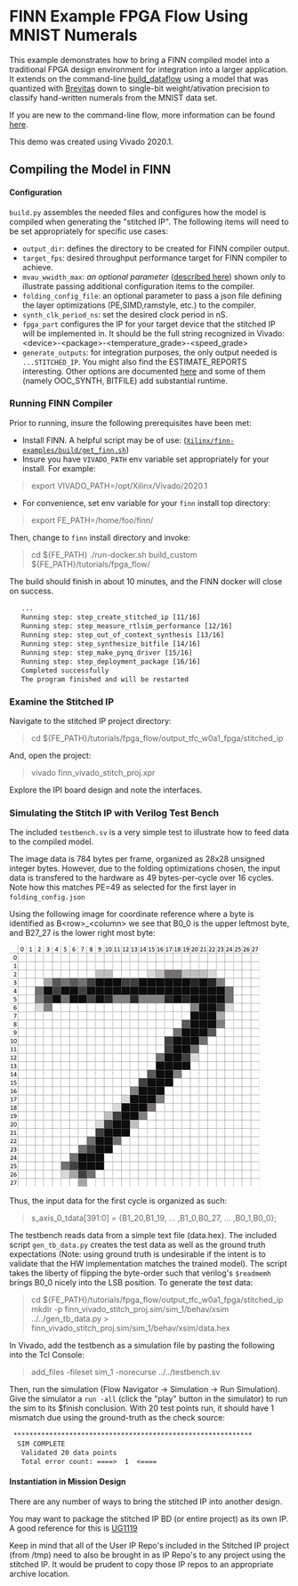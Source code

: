 # FINN Example FPGA Flow Using MNIST Numerals

This example demonstrates how to bring a FINN compiled model into a traditional FPGA design environment for integration into a larger application. It extends on the command-line [build_dataflow](https://github.com/Xilinx/finn/tree/master/src/finn/qnn-data/build_dataflow) using a model that was quantized with [Brevitas](https://github.com/Xilinx/brevitas) down to single-bit weight/ativation precision to classify hand-written numerals from the MNIST data set. 

If you are new to the command-line flow, more information can be found [here](https://finn.readthedocs.io/en/latest/command_line.html).

This demo was created using Vivado 2020.1.  

## Compiling the Model in FINN

#### Configuration
`build.py` assembles the needed files and configures how the model is compiled when generating the "stitched IP".  The following items will need to be set appropriately for specific use cases:
- `output_dir`: defines the directory to be created for FINN compiler output.
- `target_fps`: desired throughput performance target for FINN compiler to achieve.
- `mvau_wwidth_max`:  _an optional parameter_ ([described here](https://finn.readthedocs.io/en/latest/source_code/finn.builder.html#finn.builder.build_dataflow_config.DataflowBuildConfig.mvau_wwidth_max)) shown only to illustrate passing additional configuration items to the compiler.
- `folding_config_file`: an optional parameter to pass a json file defining the layer optimizations (PE,SIMD,ramstyle, etc.) to the compiler.
- `synth_clk_period_ns`: set the desired clock period in nS.
- `fpga_part` configures the IP for your target device that the stitched IP will be implemented in.  It should be the full string recognized in Vivado: \<device\>-\<package\>-\<temperature_grade\>-\<speed_grade\>
- `generate_outputs`: for integration purposes, the only output needed is `...STITCHED_IP`.  You might also find the ESTIMATE_REPORTS interesting.  Other options are documented [here](https://finn.readthedocs.io/en/latest/command_line.html#generated-outputs) and some of them (namely OOC_SYNTH, BITFILE) add substantial runtime.


### Running FINN Compiler

Prior to running, insure the following prerequisites have been met:
- Install FINN.  A helpful script may be of use:
  ([`Xilinx/finn-examples/build/get_finn.sh`](https://github.com/Xilinx/finn-examples/blob/main/build/get-finn.sh))
- Insure you have `VIVADO_PATH` env variable set appropriately for your install.  For example:
> export VIVADO_PATH=/opt/Xilinx/Vivado/2020.1
- For convenience, set env variable for your `finn` install top directory:
> export FE_PATH=/home/foo/finn/

Then, change to `finn` install directory and invoke:
> cd ${FE_PATH}
> ./run-docker.sh build_custom ${FE_PATH}/tutorials/fpga_flow/

The build should finish in about 10 minutes, and the FINN docker will close on success.

```
   ...
   Running step: step_create_stitched_ip [11/16]
   Running step: step_measure_rtlsim_performance [12/16]
   Running step: step_out_of_context_synthesis [13/16]
   Running step: step_synthesize_bitfile [14/16]
   Running step: step_make_pynq_driver [15/16]
   Running step: step_deployment_package [16/16]
   Completed successfully
   The program finished and will be restarted
```


### Examine the Stitched IP

Navigate to the stitched IP project directory:

> cd ${FE_PATH}/tutorials/fpga_flow/output_tfc_w0a1_fpga/stitched_ip

And, open the project:

> vivado finn_vivado_stitch_proj.xpr

Explore the IPI board design and note the interfaces.  



### Simulating the Stitch IP with Verilog Test Bench

The included `testbench.sv` is a very simple test to illustrate how to feed data to the compiled model. 

The image data is 784 bytes per frame, organized as 28x28 unsigned integer bytes.  However, due to the folding optimizations chosen, the input data is transfered to the hardware as 49 bytes-per-cycle over 16 cycles.  Note how this matches PE=49 as selected for the first layer in `folding_config.json` 

Using the following image for coordinate reference where a byte is identified as B\<row\>\_\<column\> we see that B0_0 is the upper leftmost byte, and B27_27 is the lower right most byte:

![Image coordinates: 0,0 is the upper left, and 27,27 is the lower right](numeral.png)

Thus, the input data for the first cycle is organized as such:
>  s_axis_0_tdata[391:0] = {B1_20,B1_19, ...  ,B1_0,B0_27, ...  ,B0_1,B0_0};

The testbench reads data from a simple text file (data.hex).  The included script `gen_tb_data.py` creates the test data as well as the ground truth expectations (Note: using ground truth is undesirable if the intent is to validate that the HW implementation matches the trained model).  The script takes the liberty of flipping the byte-order such that verilog's `$readmemh` brings B0_0 nicely into the LSB position.   To generate the test data:

> cd ${FE_PATH}/tutorials/fpga_flow/output_tfc_w0a1_fpga/stitched_ip
> mkdir -p finn_vivado_stitch_proj.sim/sim_1/behav/xsim
> ../../gen_tb_data.py > finn_vivado_stitch_proj.sim/sim_1/behav/xsim/data.hex

In Vivado, add the testbench as a simulation file by pasting the following into the Tcl Console:
> add_files -fileset sim_1 -norecurse ../../testbench.sv


Then, run the simulation (Flow Navigator -> Simulation -> Run Simulation).   Give the simulator a `run -all`  (click the "play" button in the simulator) to run the sim to its $finish conclusion.  With 20 test points run, it should have 1 mismatch due using the ground-truth as the check source:

```
 ************************************************************ 
  SIM COMPLETE
   Validated 20 data points 
   Total error count: ====>  1  <====
```

#### Instantiation in Mission Design

There are any number of ways to bring the stitched IP into another design.  

You may want to package the stitched IP BD (or entire project) as its own IP.  A good reference for this is [UG1119](https://www.xilinx.com/support/documentation/sw_manuals/xilinx2020_1/ug1119-vivado-creating-packaging-ip-tutorial.pdf)  

Keep in mind that all of the User IP Repo's included in the Stitched IP project (from /tmp) need to also be brought in as IP Repo's to any project using the stitched IP.  It would be prudent to copy those IP repos to an appropriate archive location.


